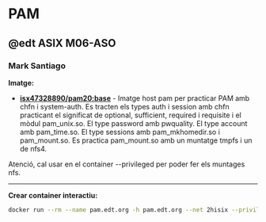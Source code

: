 # PAM
## @edt ASIX M06-ASO
### Mark Santiago

**Imatge:**

* **[isx47328890/pam20:base]** - Imatge host pam per practicar PAM amb chfn i system-auth. Es tracten els types auth i session amb chfn practicant el significat de optional, sufficient, required i requisite i el mòdul pam_unix.so. El type password amb pwquality. El type account amb pam_time.so. El type sessions amb pam_mkhomedir.so i pam_mount.so. Es practica pam_mount.so amb un muntatge tmpfs i un de nfs4.

Atenció, cal usar en el container --privileged per poder fer els muntages nfs.

---

**Crear container interactiu:**
```bash
docker run --rm --name pam.edt.org -h pam.edt.org --net 2hisix --privileged -it isx47328890/pam20:base
```

[isx47328890/pam20:base]: https://hub.docker.com/layers/isx47328890/pam20/base/images/sha256-1ce641f029a58a955f5a8efb03e79a590013c3f87399958a5a11a4263bd71c1e?context=explore